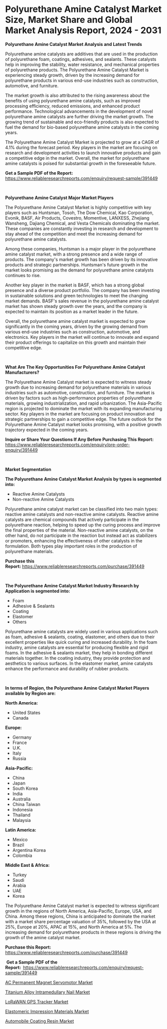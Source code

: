 <p><h1>Polyurethane Amine Catalyst Market Size, Market Share and Global Market Analysis Report, 2024 - 2031</h1></p><p><strong>Polyurethane Amine Catalyst Market Analysis and Latest Trends</strong></p>
<p><p>Polyurethane amine catalysts are additives that are used in the production of polyurethane foam, coatings, adhesives, and sealants. These catalysts help in improving the stability, water resistance, and mechanical properties of polyurethane products. The Polyurethane Amine Catalyst Market is experiencing steady growth, driven by the increasing demand for polyurethane products in various end-use industries such as construction, automotive, and furniture.</p><p>The market growth is also attributed to the rising awareness about the benefits of using polyurethane amine catalysts, such as improved processing efficiency, reduced emissions, and enhanced product performance. Technological advancements in the development of novel polyurethane amine catalysts are further driving the market growth. The growing trend of sustainable and eco-friendly products is also expected to fuel the demand for bio-based polyurethane amine catalysts in the coming years.</p><p>The Polyurethane Amine Catalyst Market is projected to grow at a CAGR of 4.1% during the forecast period. Key players in the market are focusing on research and development activities to launch innovative products and gain a competitive edge in the market. Overall, the market for polyurethane amine catalysts is poised for substantial growth in the foreseeable future.</p></p>
<p><strong>Get a Sample PDF of the Report:&nbsp;</strong> <a href="https://www.reliableresearchreports.com/enquiry/request-sample/391449">https://www.reliableresearchreports.com/enquiry/request-sample/391449</a></p>
<p>&nbsp;</p>
<p><strong>Polyurethane Amine Catalyst Major Market Players</strong></p>
<p><p>The Polyurethane Amine Catalyst Market is highly competitive with key players such as Huntsman, Tosoh, The Dow Chemical, Kao Corporation, Evonik, BASF, Air Products, Covestro, Momentive, LANXESS, Zhejiang Wansheng, Dajiang Chemical, and Vesta Chemicals dominating the market. These companies are constantly investing in research and development to stay ahead of the competition and meet the increasing demand for polyurethane amine catalysts.</p><p>Among these companies, Huntsman is a major player in the polyurethane amine catalyst market, with a strong presence and a wide range of products. The company's market growth has been driven by its innovative products and strategic partnerships. Huntsman's future growth in the market looks promising as the demand for polyurethane amine catalysts continues to rise.</p><p>Another key player in the market is BASF, which has a strong global presence and a diverse product portfolio. The company has been investing in sustainable solutions and green technologies to meet the changing market demands. BASF's sales revenue in the polyurethane amine catalyst market has shown steady growth over the years, and the company is expected to maintain its position as a market leader in the future.</p><p>Overall, the polyurethane amine catalyst market is expected to grow significantly in the coming years, driven by the growing demand from various end-use industries such as construction, automotive, and electronics. Key players in the market will continue to innovate and expand their product offerings to capitalize on this growth and maintain their competitive edge.</p></p>
<p>&nbsp;</p>
<p><strong>What Are The Key Opportunities For Polyurethane Amine Catalyst Manufacturers?</strong></p>
<p><p>The Polyurethane Amine Catalyst market is expected to witness steady growth due to increasing demand for polyurethane materials in various industries such as automotive, construction, and furniture. The market is driven by factors such as high-performance properties of polyurethane materials, growing industrialization, and rapid urbanization. The Asia-Pacific region is projected to dominate the market with its expanding manufacturing sector. Key players in the market are focusing on product innovation and strategic partnerships to gain a competitive edge. The future outlook for the Polyurethane Amine Catalyst market looks promising, with a positive growth trajectory expected in the coming years.</p></p>
<p><strong>Inquire or Share Your Questions If Any Before Purchasing This Report:</strong> <a href="https://www.reliableresearchreports.com/enquiry/pre-order-enquiry/391449">https://www.reliableresearchreports.com/enquiry/pre-order-enquiry/391449</a></p>
<p>&nbsp;</p>
<p><strong>Market Segmentation</strong></p>
<p><strong>The Polyurethane Amine Catalyst Market Analysis by types is segmented into:</strong></p>
<p><ul><li>Reactive Amine Catalysts</li><li>Non-reactive Amine Catalysts</li></ul></p>
<p><p>Polyurethane amine catalyst market can be classified into two main types: reactive amine catalysts and non-reactive amine catalysts. Reactive amine catalysts are chemical compounds that actively participate in the polyurethane reaction, helping to speed up the curing process and improve the final properties of the material. Non-reactive amine catalysts, on the other hand, do not participate in the reaction but instead act as stabilizers or promoters, enhancing the effectiveness of other catalysts in the formulation. Both types play important roles in the production of polyurethane materials.</p></p>
<p><strong>Purchase this Report:&nbsp;</strong><a href="https://www.reliableresearchreports.com/purchase/391449">https://www.reliableresearchreports.com/purchase/391449</a></p>
<p>&nbsp;</p>
<p><strong>The Polyurethane Amine Catalyst Market Industry Research by Application is segmented into:</strong></p>
<p><ul><li>Foam</li><li>Adhesive & Sealants</li><li>Coating</li><li>Elastomer</li><li>Others</li></ul></p>
<p><p>Polyurethane amine catalysts are widely used in various applications such as foam, adhesive & sealants, coating, elastomer, and others due to their excellent properties like quick curing and increased durability. In the foam industry, amine catalysts are essential for producing flexible and rigid foams. In the adhesive & sealants market, they help in bonding different materials together. In the coating industry, they provide protection and aesthetics to various surfaces. In the elastomer market, amine catalysts enhance the performance and durability of rubber products.</p></p>
<p>&nbsp;</p>
<p><strong>In terms of Region, the Polyurethane Amine Catalyst Market Players available by Region are:</strong></p>
<p>
    <p> <strong> North America: </strong>
        <ul>
            <li>United States</li>
            <li>Canada</li>
        </ul>
        </p> 
    <p> <strong> Europe: </strong>
        <ul>
            <li>Germany</li>
            <li>France</li>
            <li>U.K.</li>
            <li>Italy</li>
            <li>Russia</li>
        </ul>
        </p> 
    <p> <strong> Asia-Pacific: </strong>
        <ul>
            <li>China</li>
            <li>Japan</li>
            <li>South Korea</li>
            <li>India</li>
            <li>Australia</li>
            <li>China Taiwan</li>
            <li>Indonesia</li>
            <li>Thailand</li>
            <li>Malaysia</li>
        </ul>
        </p> 
    <p> <strong> Latin America: </strong>
        <ul>
            <li>Mexico</li>
            <li>Brazil</li>
            <li>Argentina Korea</li>
            <li>Colombia</li>
        </ul>
        </p> 
    <p> <strong> Middle East & Africa: </strong>
        <ul>
            <li>Turkey</li>
            <li>Saudi</li>
            <li>Arabia</li>
            <li>UAE</li>
            <li>Korea</li>
        </ul>
    </p>
    </p>
<p><p>The Polyurethane Amine Catalyst market is expected to witness significant growth in the regions of North America, Asia-Pacific, Europe, USA, and China. Among these regions, China is anticipated to dominate the market with a market share percentage valuation of 35%, followed by the USA at 25%, Europe at 20%, APAC at 15%, and North America at 5%. The increasing demand for polyurethane products in these regions is driving the growth of the amine catalyst market.</p></p>
<p><strong>Purchase this Report: </strong><a href="https://www.reliableresearchreports.com/purchase/391449">https://www.reliableresearchreports.com/purchase/391449</a></p>
<p>&nbsp;<strong>Get a Sample PDF of the Report:&nbsp;&nbsp;</strong><a href="https://www.reliableresearchreports.com/enquiry/request-sample/391449">https://www.reliableresearchreports.com/enquiry/request-sample/391449</a></p>
<p><strong></strong></p>
<p><p><a href="https://glittery-fuchsia-86a.notion.site/AC-Permanent-Magnet-Servomotor-Market-Research-Report-Provides-thorough-Industry-Overview-which-off-1251d8b8ee104dec8128185005184fec">AC Permanent Magnet Servomotor Market</a></p><p><a href="https://glittery-fuchsia-86a.notion.site/Titanium-Alloy-Intramedullary-Nail-Market-Provides-a-Comprehensive-Analysis-Including-a-Macro-Overvi-444ace700c2b4188aad1bf990fbc2e8a">Titanium Alloy Intramedullary Nail Market</a></p><p><a href="https://view.publitas.com/reportprime-1/lorawan-gps-tracker-market-research-report-provides-thorough-industry-overview-which-offers-an-in-depth-analysis-of-product-trends-and-new-market-divisions/">LoRaWAN GPS Tracker Market</a></p><p><a href="https://view.publitas.com/reportprime-1/elastomeric-impression-materials-market-offer-valuable-insights-into-market-size-market-share-market-trends-and-projections-spanning-from-2024-to-2031/">Elastomeric Impression Materials Market</a></p><p><a href="https://acidic-farm-354.notion.site/Automobile-Coating-Resin-Market-Size-Evaluating-its-Market-Trends-Growth-and-Projections-2024-2-1ab8445c605b4f92bd0b116ce8dcf75f">Automobile Coating Resin Market</a></p></p>